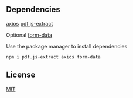 ## Dependencies

[axios](https://www.npmjs.com/package/axios)
[pdf.js-extract](https://www.npmjs.com/package/pdf.js-extract)

Optional
[form-data](https://www.npmjs.com/package/form-data)


Use the package manager to install dependencies

``` 
npm i pdf.js-extract axios form-data
```

## License
[MIT](https://choosealicense.com/licenses/mit/)
